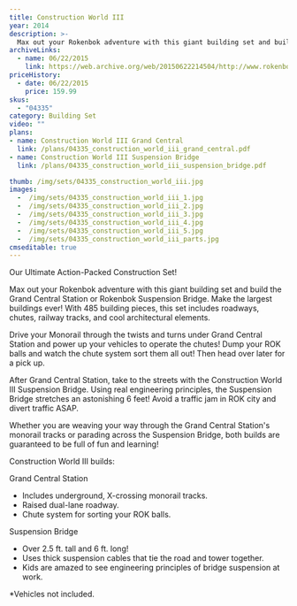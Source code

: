 ```yaml
---
title: Construction World III
year: 2014
description: >-
  Max out your Rokenbok adventure with this giant building set and build the Grand Central Station or Rokenbok Suspension Bridge. Make the largest buildings ever! With 485 building pieces, this set includes roadways, chutes, railway tracks, and cool architectural elements.
archiveLinks:
  - name: 06/22/2015
    link: https://web.archive.org/web/20150622214504/http://www.rokenbok.com/shop/construction/construction-world-iii
priceHistory:
  - date: 06/22/2015
    price: 159.99
skus:
  - "04335"
category: Building Set
video: ""
plans:
- name: Construction World III Grand Central
  link: /plans/04335_construction_world_iii_grand_central.pdf
- name: Construction World III Suspension Bridge
  link: /plans/04335_construction_world_iii_suspension_bridge.pdf

thumb: /img/sets/04335_construction_world_iii.jpg
images:
  -  /img/sets/04335_construction_world_iii_1.jpg
  -  /img/sets/04335_construction_world_iii_2.jpg
  -  /img/sets/04335_construction_world_iii_3.jpg
  -  /img/sets/04335_construction_world_iii_4.jpg
  -  /img/sets/04335_construction_world_iii_5.jpg
  -  /img/sets/04335_construction_world_iii_parts.jpg
cmseditable: true
---
```

Our Ultimate Action-Packed Construction Set!

Max out your Rokenbok adventure with this giant building set and build the Grand Central Station or Rokenbok Suspension Bridge. Make the largest buildings ever! With 485 building pieces, this set includes roadways, chutes, railway tracks, and cool architectural elements.

Drive your Monorail through the twists and turns under Grand Central Station and power up your vehicles to operate the chutes! Dump your ROK balls and watch the chute system sort them all out! Then head over later for a pick up.

After Grand Central Station, take to the streets with the Construction World III Suspension Bridge. Using real engineering principles, the Suspension Bridge stretches an astonishing 6 feet! Avoid a traffic jam in ROK city and divert traffic ASAP.

Whether you are weaving your way through the Grand Central Station's monorail tracks or parading across the Suspension Bridge, both builds are guaranteed to be full of fun and learning!

Construction World III builds:

Grand Central Station

  - Includes underground, X-crossing monorail tracks.
  - Raised dual-lane roadway.
  - Chute system for sorting your ROK balls.

Suspension Bridge

  - Over 2.5 ft. tall and 6 ft. long!
  - Uses thick suspension cables that tie the road and tower together.
  - Kids are amazed to see engineering principles of bridge suspension at work.

*Vehicles not included.
